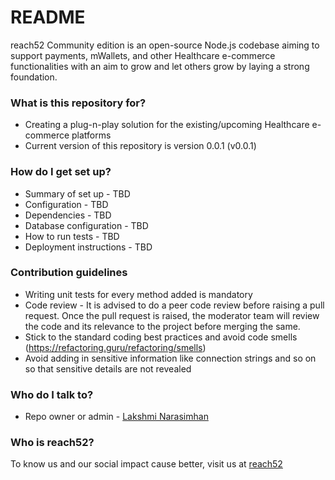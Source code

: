 # README #

reach52 Community edition is an open-source Node.js codebase aiming to support payments, mWallets, and other Healthcare e-commerce functionalities with an aim to grow and let others grow by laying a strong foundation. 

### What is this repository for? ###

* Creating a plug-n-play solution for the existing/upcoming Healthcare e-commerce platforms
* Current version of this repository is version 0.0.1 (v0.0.1)

### How do I get set up? ###

* Summary of set up - TBD
* Configuration - TBD
* Dependencies - TBD
* Database configuration - TBD
* How to run tests - TBD
* Deployment instructions - TBD

### Contribution guidelines ###

* Writing unit tests for every method added is mandatory
* Code review - It is advised to do a peer code review before raising a pull request. Once the pull request is raised, the moderator team will review the code and its relevance to the project before merging the same.
* Stick to the standard coding best practices and avoid code smells (https://refactoring.guru/refactoring/smells)
* Avoid adding in sensitive information like connection strings and so on so that sensitive details are not revealed

### Who do I talk to? ###

* Repo owner or admin - [Lakshmi Narasimhan](lakshmi@reach52.com)

### Who is reach52? ###

To know us and our social impact cause better, visit us at [reach52](https://reach52.com/) 
